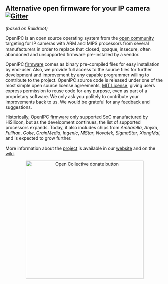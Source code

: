 
## Alternative open firmware for your IP camera  [![Gitter](https://badges.gitter.im/Join%20Chat.svg)][gitter]
_(based on Buildroot)_

OpenIPC is an open source operating system from the [open community](opencollective)
targeting for IP cameras with ARM and MIPS processors from several manufacturers in
order to replace that closed, opaque, insecure, often abandoned and unsupported
firmware pre-installed by a vendor.

OpenIPC [firmware][firmware] comes as binary pre-compiled files for easy
installation by end-user. Also, we provide full access to the source files for
further development and improvement by any capable programmer willing to
contribute to the project. OpenIPC source code is released under one of the most
simple open source license agreements, [MIT License][mit], giving users express
permission to reuse code for any purpose, even as part of a proprietary software.
We only ask you politely to contribute your improvements back to us. We would
be grateful for any feedback and suggestions.

Historically, OpenIPC [firmware][firmware] only supported SoC manufactured by
HiSilicon, but as the development continues, the list of supported processors
expands. Today, it also includes chips from _Ambarella_, _Anyka_, _Fullhan_, _Goke_,
_GrainMedia_, _Ingenic_, _MStar_, _Novatek_, _SigmaStar_, _XiongMai_, and is
expected to grow further.

More information about the [project][project] is available in our [website][website]
and on the [wiki][wiki].

<p align="center">
<a href="https://opencollective.com/openipc/contribute/backer-14335/checkout" target="_blank"><img src="https://opencollective.com/webpack/donate/button@2x.png?color=blue" width="375" alt="Open Collective donate button"></a>
</p>


[firmware]: https://github.com/openipc/firmware/
[gitter]: https://gitter.im/openipc
[mit]: https://opensource.org/license/mit/
[opencollective]: https://opencollective.com/openipc
[paypal]: https://www.paypal.com/donate/?hosted_button_id=C6F7UJLA58MBS
[project]: https://github.com/openipc/
[website]: https://openipc.org/
[wiki]: https://github.com/OpenIPC/wiki
